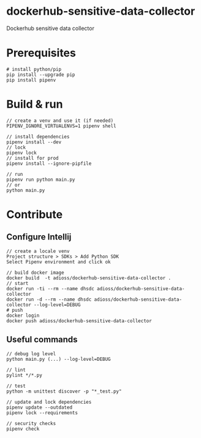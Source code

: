 # dockerhub-sensitive-data-collector

Dockerhub sensitive data collector

# Prerequisites

```
# install python/pip
pip install --upgrade pip
pip install pipenv
```

# Build & run

```
// create a venv and use it (if needed)
PIPENV_IGNORE_VIRTUALENVS=1 pipenv shell

// install dependencies
pipenv install --dev
// lock
pipenv lock
// install for prod
pipenv install --ignore-pipfile

// run 
pipenv run python main.py
// or
python main.py 
```

# Contribute

## Configure Intellij

```
// create a locale venv
Project structure > SDKs > Add Python SDK 
Select Pipenv environment and click ok
```

```
// build docker image
docker build  -t adioss/dockerhub-sensitive-data-collector .
// start 
docker run -ti --rm --name dhsdc adioss/dockerhub-sensitive-data-collector
docker run -d --rm --name dhsdc adioss/dockerhub-sensitive-data-collector --log-level=DEBUG
# push
docker login
docker push adioss/dockerhub-sensitive-data-collector
```

## Useful commands

```
// debug log level
python main.py (...) --log-level=DEBUG

// lint
pylint */*.py

// test
python -m unittest discover -p "*_test.py"

// update and lock dependencies
pipenv update --outdated
pipenv lock --requirements

// security checks
pipenv check
```
